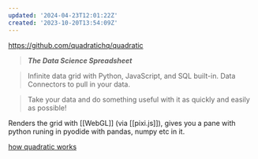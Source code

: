 ```yaml
---
updated: '2024-04-23T12:01:22Z'
created: '2023-10-20T13:54:09Z'
---
```

https://github.com/quadratichq/quadratic

> **_The Data Science Spreadsheet_**

> Infinite data grid with Python, JavaScript, and SQL built-in. Data Connectors to pull in your data.

> Take your data and do something useful with it as quickly and easily as possible!

Renders the grid with [[WebGL]] (via [[pixi.js]]), gives you a pane with python runing in pyodide with pandas, numpy etc in it.

[how quadratic works](https://github.com/quadratichq/quadratic/blob/3c9d1b52a3ba20bd4d28209022a57c023a0064c7/docs/how_quadratic_works.md)